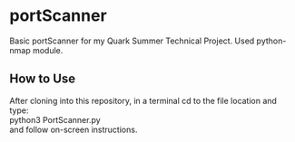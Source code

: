 # portScanner
Basic portScanner for my Quark Summer Technical Project. Used python-nmap module.

## How to Use
After cloning into this repository, in a terminal cd to the file location and type:<br>
  python3 PortScanner.py <br>
and follow on-screen instructions.
